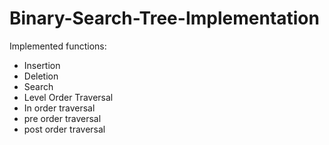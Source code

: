 # Binary-Search-Tree-Implementation
Implemented functions:
 - Insertion
 - Deletion
 - Search
 - Level Order Traversal
 - In order traversal
 - pre order traversal
 - post order traversal
